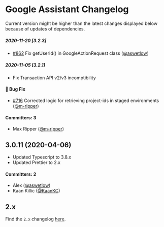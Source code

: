 # Google Assistant Changelog

Current version might be higher than the latest changes displayed below because of updates of dependencies.

##### 2020-11-20 [3.2.3]
- [#862](https://github.com/jovotech/jovo-framework/pull/862) Fix getUserId() in GoogleActionRequest class ([@aswetlow](https://github.com/aswetlow))


##### 2020-11-05 [3.2.1]
* Fix Transaction API v2/v3 incomptibility 


#### :bug: Bug Fix
 * [#716](https://github.com/jovotech/jovo-framework/pull/716) Corrected logic for retrieving project-ids in staged environments  ([@m-ripper](https://github.com/m-ripper))  


#### Committers: 3
- Max Ripper ([@m-ripper](https://github.com/m-ripper))

## 3.0.11 (2020-04-06)

* Updated Typescript to 3.8.x
* Updated Prettier to 2.x

#### Committers: 2
- Alex ([@aswetlow](https://github.com/aswetlow))
- Kaan Killic ([@KaanKC](https://github.com/KaanKC))


## 2.x

Find the `2.x` changelog [here](https://github.com/jovotech/jovo-framework/blob/v2/CHANGELOG.md).
